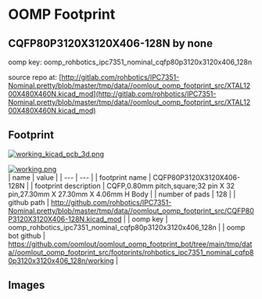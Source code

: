 # OOMP Footprint  
## CQFP80P3120X3120X406-128N  by none  
  
oomp key: oomp_rohbotics_ipc7351_nominal_cqfp80p3120x3120x406_128n  
  
source repo at: [http://gitlab.com/rohbotics/IPC7351-Nominal.pretty/blob/master/tmp/data//oomlout_oomp_footprint_src/XTAL1200X480X460N.kicad_mod](http://gitlab.com/rohbotics/IPC7351-Nominal.pretty/blob/master/tmp/data//oomlout_oomp_footprint_src/XTAL1200X480X460N.kicad_mod)  
## Footprint  
  
[![working_kicad_pcb_3d.png](working_kicad_pcb_3d_600.png)](working_kicad_pcb_3d.png)  
  
[![working.png](working_600.png)](working.png)  
| name | value | 
| --- | --- | 
| footprint name | CQFP80P3120X3120X406-128N | 
| footprint description | CQFP,0.80mm pitch,square;32 pin X 32 pin,27.30mm X 27.30mm X 4.06mm H Body | 
| number of pads | 128 | 
| github path | http://github.com/rohbotics/IPC7351-Nominal.pretty/blob/master/tmp/data//oomlout_oomp_footprint_src/CQFP80P3120X3120X406-128N.kicad_mod | 
| oomp key | oomp_rohbotics_ipc7351_nominal_cqfp80p3120x3120x406_128n | 
| oomp bot github | https://github.com/oomlout/oomlout_oomp_footprint_bot/tree/main/tmp/data//oomlout_oomp_footprint_src/footprints/rohbotics_ipc7351_nominal_cqfp80p3120x3120x406_128n/working | 
## Images  
